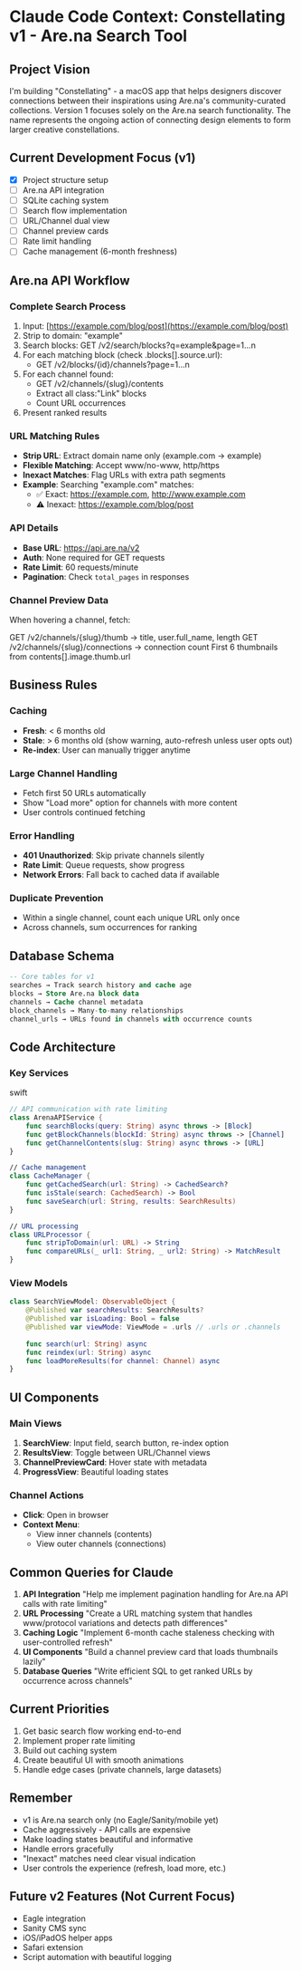 # Claude Code Context: Constellating v1 - Are.na Search Tool

## Project Vision

I'm building "Constellating" - a macOS app that helps designers discover connections between their inspirations using Are.na's community-curated collections. Version 1 focuses solely on the Are.na search functionality. The name represents the ongoing action of connecting design elements to form larger creative constellations.

## Current Development Focus (v1)

- [x] Project structure setup
- [ ] Are.na API integration
- [ ] SQLite caching system
- [ ] Search flow implementation
- [ ] URL/Channel dual view
- [ ] Channel preview cards
- [ ] Rate limit handling
- [ ] Cache management (6-month freshness)

## Are.na API Workflow

### Complete Search Process

1. Input: [https://example.com/blog/post](https://example.com/blog/post)
2. Strip to domain: "example"
3. Search blocks: GET /v2/search/blocks?q=example&page=1...n
4. For each matching block (check .blocks[].source.url):
    - GET /v2/blocks/{id}/channels?page=1...n
5. For each channel found:
    - GET /v2/channels/{slug}/contents
    - Extract all class:"Link" blocks
    - Count URL occurrences
6. Present ranked results

### URL Matching Rules

- **Strip URL**: Extract domain name only (example.com → example)
- **Flexible Matching**: Accept www/no-www, http/https
- **Inexact Matches**: Flag URLs with extra path segments
- **Example**: Searching "example.com" matches:
  - ✅ Exact: https://example.com, http://www.example.com
  - ⚠️ Inexact: https://example.com/blog/post

### API Details

- **Base URL**: https://api.are.na/v2
- **Auth**: None required for GET requests
- **Rate Limit**: 60 requests/minute
- **Pagination**: Check `total_pages` in responses

### Channel Preview Data

When hovering a channel, fetch:

GET /v2/channels/{slug}/thumb → title, user.full_name, length GET /v2/channels/{slug}/connections → connection count First 6 thumbnails from contents[].image.thumb.url

## Business Rules

### Caching

- **Fresh**: < 6 months old
- **Stale**: > 6 months old (show warning, auto-refresh unless user opts out)
- **Re-index**: User can manually trigger anytime

### Large Channel Handling

- Fetch first 50 URLs automatically
- Show "Load more" option for channels with more content
- User controls continued fetching

### Error Handling

- **401 Unauthorized**: Skip private channels silently
- **Rate Limit**: Queue requests, show progress
- **Network Errors**: Fall back to cached data if available

### Duplicate Prevention

- Within a single channel, count each unique URL only once
- Across channels, sum occurrences for ranking

## Database Schema

```sql
-- Core tables for v1
searches → Track search history and cache age
blocks → Store Are.na block data
channels → Cache channel metadata
block_channels → Many-to-many relationships
channel_urls → URLs found in channels with occurrence counts
```

## Code Architecture

### Key Services

swift

```swift
// API communication with rate limiting
class ArenaAPIService {
    func searchBlocks(query: String) async throws -> [Block]
    func getBlockChannels(blockId: String) async throws -> [Channel]
    func getChannelContents(slug: String) async throws -> [URL]
}

// Cache management
class CacheManager {
    func getCachedSearch(url: String) -> CachedSearch?
    func isStale(search: CachedSearch) -> Bool
    func saveSearch(url: String, results: SearchResults)
}

// URL processing
class URLProcessor {
    func stripToDomain(url: URL) -> String
    func compareURLs(_ url1: String, _ url2: String) -> MatchResult
}
```

### View Models

```swift
class SearchViewModel: ObservableObject {
    @Published var searchResults: SearchResults?
    @Published var isLoading: Bool = false
    @Published var viewMode: ViewMode = .urls // .urls or .channels
    
    func search(url: String) async
    func reindex(url: String) async
    func loadMoreResults(for channel: Channel) async
}
```

## UI Components

### Main Views

1. **SearchView**: Input field, search button, re-index option
2. **ResultsView**: Toggle between URL/Channel views
3. **ChannelPreviewCard**: Hover state with metadata
4. **ProgressView**: Beautiful loading states

### Channel Actions

- **Click**: Open in browser
- **Context Menu**:
  - View inner channels (contents)
  - View outer channels (connections)

## Common Queries for Claude

1. **API Integration** "Help me implement pagination handling for Are.na API calls with rate limiting"
2. **URL Processing** "Create a URL matching system that handles www/protocol variations and detects path differences"
3. **Caching Logic** "Implement 6-month cache staleness checking with user-controlled refresh"
4. **UI Components** "Build a channel preview card that loads thumbnails lazily"
5. **Database Queries** "Write efficient SQL to get ranked URLs by occurrence across channels"

## Current Priorities

1. Get basic search flow working end-to-end
2. Implement proper rate limiting
3. Build out caching system
4. Create beautiful UI with smooth animations
5. Handle edge cases (private channels, large datasets)

## Remember

- v1 is Are.na search only (no Eagle/Sanity/mobile yet)
- Cache aggressively - API calls are expensive
- Make loading states beautiful and informative
- Handle errors gracefully
- "Inexact" matches need clear visual indication
- User controls the experience (refresh, load more, etc.)

## Future v2 Features (Not Current Focus)

- Eagle integration
- Sanity CMS sync
- iOS/iPadOS helper apps
- Safari extension
- Script automation with beautiful logging